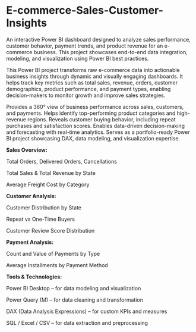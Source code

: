 # E-commerce-Sales-Customer-Insights
An interactive Power BI dashboard designed to analyze sales performance, customer behavior, payment trends, and product revenue for an e-commerce business. This project showcases end-to-end data integration, modeling, and visualization using Power BI best practices. 

This Power BI project transforms raw e-commerce data into actionable business insights through dynamic and visually engaging dashboards.
It helps track key metrics such as total sales, revenue, orders, customer demographics, product performance, and payment types, enabling decision-makers to monitor growth and improve sales strategies.

Provides a 360° view of business performance across sales, customers, and payments.
Helps identify top-performing product categories and high-revenue regions.
Reveals customer buying behavior, including repeat purchases and satisfaction scores.
Enables data-driven decision-making and forecasting with real-time analytics.
Serves as a portfolio-ready Power BI project showcasing DAX, data modeling, and visualization expertise.

**Sales Overview:** 

Total Orders, Delivered Orders, Cancellations

Total Sales & Total Revenue by State

Average Freight Cost by Category

**Customer Analysis:**

Customer Distribution by State

Repeat vs One-Time Buyers

Customer Review Score Distribution

**Payment Analysis:** 

Count and Value of Payments by Type

Average Installments by Payment Method

**Tools & Technologies:**

Power BI Desktop – for data modeling and visualization

Power Query (M) – for data cleaning and transformation

DAX (Data Analysis Expressions) – for custom KPIs and measures

SQL / Excel / CSV – for data extraction and preprocessing
